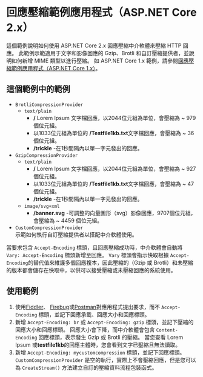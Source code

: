 # <a name="response-compression-sample-application-aspnet-core-2x"></a>回應壓縮範例應用程式（ASP.NET Core 2.x）

這個範例說明如何使用 ASP.NET Core 2.x 回應壓縮中介軟體來壓縮 HTTP 回應。 此範例示範適用于文字和影像回應的 Gzip、Brotli 和自訂壓縮提供者，並說明如何新增 MIME 類型以進行壓縮。 如 ASP.NET Core 1.x 範例，請參閱[回應壓縮範例應用程式（ASP.NET Core 1.x）](https://github.com/dotnet/AspNetCore.Docs/tree/master/aspnetcore/performance/response-compression/samples/1.x)。

## <a name="examples-in-this-sample"></a>這個範例中的範例

* `BrotliCompressionProvider`
  * `text/plain`
    * **/** Lorem Ipsum 文字檔回應，以2044位元組為單位，會壓縮為 ~ 979 個位元組。
    * 以1033位元組為單位的 **/Testfile1kb.txt**文字檔回應，會壓縮為 ~ 36 個位元組。
    * **/trickle** -在1秒間隔內以單一字元發出的回應。
* `GzipCompressionProvider`
  * `text/plain`
    * **/** Lorem Ipsum 文字檔回應，以2044位元組為單位，會壓縮為 ~ 927 個位元組。
    * 以1033位元組為單位的 **/Testfile1kb.txt**文字檔回應，會壓縮為 ~ 47 個位元組。
    * **/trickle** -在1秒間隔內以單一字元發出的回應。
  * `image/svg+xml`
    * **/banner.svg** -可調整的向量圖形（svg）影像回應，9707個位元組，會壓縮為 ~ 4459 個位元組。
* `CustomCompressionProvider`<br>示範如何執行自訂壓縮提供者以搭配中介軟體使用。

當要求包含 `Accept-Encoding` 標頭，且回應壓縮成功時，中介軟體會自動將 `Vary: Accept-Encoding` 標頭新增至回應。 `Vary` 標頭會指示快取根據 `Accept-Encoding`的替代值來維護多個回應複本，因此壓縮的（Gzip 或 Brotli）和未壓縮的版本都會儲存在快取中，以供可以接受壓縮或未壓縮回應的系統使用。

## <a name="use-the-sample"></a>使用範例

1. 使用[Fiddler](https://www.telerik.com/fiddler)、 [Firebug](https://getfirebug.com/)或[Postman](https://www.getpostman.com/)對應用程式提出要求，而不 `Accept-Encoding` 標頭，並記下回應承載、回應大小和回應標頭。
1. 新增 `Accept-Encoding: br` 或 `Accept-Encoding: gzip` 標頭，並記下壓縮的回應大小和回應標頭。 回應大小會下降，而中介軟體會包含 `Content-Encoding` 回應標頭，表示發生 Gzip 或 Brotli 的壓縮。 當您查看 Lorem Ipsum 或**testfile1kb**的回應主體時，您會看到文字已壓縮且無法讀取。
1. 新增 `Accept-Encoding: mycustomcompression` 標頭，並記下回應標頭。 `CustomCompressionProvider` 是空的執行，實際上不會壓縮回應，但是您可以為 `CreateStream()` 方法建立自訂的壓縮資料流程包裝函式。
